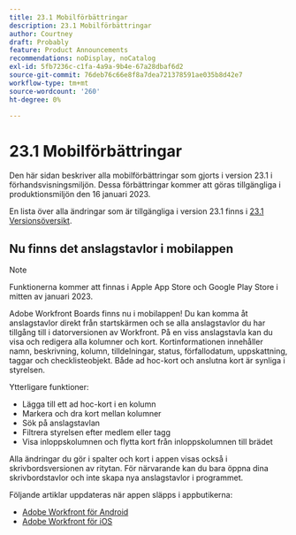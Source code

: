 ```yaml
---
title: 23.1 Mobilförbättringar
description: 23.1 Mobilförbättringar
author: Courtney
draft: Probably
feature: Product Announcements
recommendations: noDisplay, noCatalog
exl-id: 5fb7236c-c1fa-4a9a-9b4e-67a28dbaf6d2
source-git-commit: 76deb76c66e8f8a7dea721378591ae035b8d42e7
workflow-type: tm+mt
source-wordcount: '260'
ht-degree: 0%

---
```


# 23.1 Mobilförbättringar

Den här sidan beskriver alla mobilförbättringar som gjorts i version 23.1 i förhandsvisningsmiljön. Dessa förbättringar kommer att göras tillgängliga i produktionsmiljön den 16 januari 2023.

En lista över alla ändringar som är tillgängliga i version 23.1 finns i [23.1 Versionsöversikt](/help/quicksilver/product-announcements/product-releases/23.1-release-activity/23-1-release-overview.md).

## Nu finns det anslagstavlor i mobilappen

>[!NOTE]
>
>Funktionerna kommer att finnas i Apple App Store och Google Play Store i mitten av januari 2023.

Adobe Workfront Boards finns nu i mobilappen! Du kan komma åt anslagstavlor direkt från startskärmen och se alla anslagstavlor du har tillgång till i datorversionen av Workfront. På en viss anslagstavla kan du visa och redigera alla kolumner och kort. Kortinformationen innehåller namn, beskrivning, kolumn, tilldelningar, status, förfallodatum, uppskattning, taggar och checklisteobjekt. Både ad hoc-kort och anslutna kort är synliga i styrelsen.

Ytterligare funktioner:

* Lägga till ett ad hoc-kort i en kolumn
* Markera och dra kort mellan kolumner
* Sök på anslagstavlan
* Filtrera styrelsen efter medlem eller tagg
* Visa inloppskolumnen och flytta kort från inloppskolumnen till brädet

Alla ändringar du gör i spalter och kort i appen visas också i skrivbordsversionen av ritytan. För närvarande kan du bara öppna dina skrivbordstavlor och inte skapa nya anslagstavlor i programmet.

Följande artiklar uppdateras när appen släpps i appbutikerna:

* [Adobe Workfront för Android](/help/quicksilver/workfront-basics/mobile-apps/using-the-workfront-mobile-app/workfront-for-android.md)
* [Adobe Workfront för iOS](/help/quicksilver/workfront-basics/mobile-apps/using-the-workfront-mobile-app/workfront-for-ios.md)

